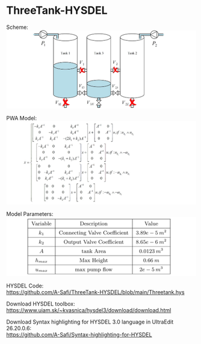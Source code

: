 # ThreeTank-HYSDEL

Scheme:
![alt text](https://github.com/A-Safi/ThreeTank-HYSDEL/blob/main/Threetank.jpg)

PWA Model:
![alt text](https://github.com/A-Safi/ThreeTank-HYSDEL/blob/main/PWA-ThreeTank.jpg)

Model Parameters:
![alt text](https://github.com/A-Safi/ThreeTank-HYSDEL/blob/main/Parameters.jpg)

HYSDEL Code:<br>
https://github.com/A-Safi/ThreeTank-HYSDEL/blob/main/Threetank.hys

Download HYSDEL toolbox:<br>
https://www.uiam.sk/~kvasnica/hysdel3/download/download.html

Download Syntax highlighting for HYSDEL 3.0 language in UltraEdit 26.20.0.6:<br>
https://github.com/A-Safi/Syntax-highlighting-for-HYSDEL
